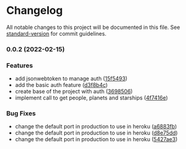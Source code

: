 # Changelog

All notable changes to this project will be documented in this file. See [standard-version](https://github.com/conventional-changelog/standard-version) for commit guidelines.

### 0.0.2 (2022-02-15)


### Features

* add jsonwebtoken to manage auth ([15f5493](https://github.com/iivan92/starwars-backend/commit/15f54933a3f3e32ffac21bd0d5f0d9e246f73bc8))
* add the basic auth feature ([d3f8b4c](https://github.com/iivan92/starwars-backend/commit/d3f8b4c60a9dabccb6ffde9eca8f4f691f7a4183))
* create base of the project with auth ([3698506](https://github.com/iivan92/starwars-backend/commit/369850692fdf7740c6cb70bba396fbd1056662e4))
* implement call to get people, planets and starships ([4f7416e](https://github.com/iivan92/starwars-backend/commit/4f7416e2f05cd463c3e79e106b4a9425f4dda5d3))


### Bug Fixes

* change the default port in production to use in heroku ([a6883fb](https://github.com/iivan92/starwars-backend/commit/a6883fb8a51afff2f71639b333f6f3cf5b4d5fe3))
* change the default port in production to use in heroku ([d8e75dd](https://github.com/iivan92/starwars-backend/commit/d8e75dd2d7199e9bf56ff818e934dde70c4eaa3a))
* change the default port in production to use in heroku ([5427ae3](https://github.com/iivan92/starwars-backend/commit/5427ae34d051b0062402a0fb0458ed7116629620))
